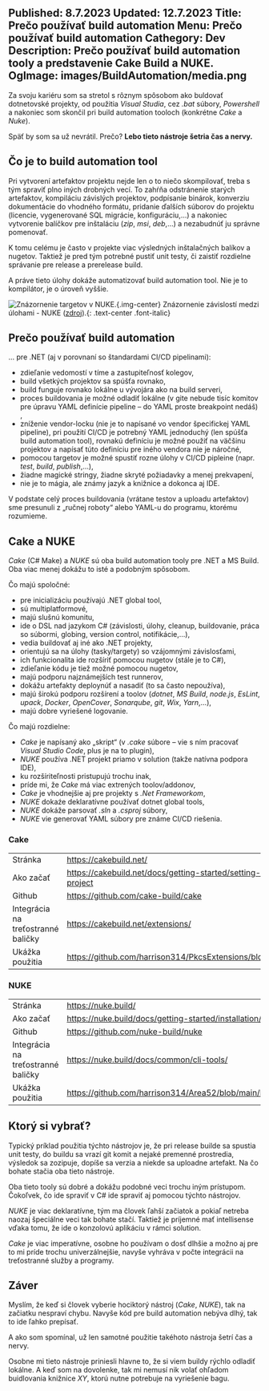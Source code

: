 Published: 8.7.2023
Updated: 12.7.2023
Title: Prečo používať build automation
Menu: Prečo používať build automation
Cathegory: Dev
Description: Prečo používať build automation tooly a predstavenie Cake Build a NUKE.
OgImage: images/BuildAutomation/media.png
---

Za svoju kariéru som sa stretol s rôznym spôsobom ako buldovať dotnetovské projekty,
od použitia _Visual Studia_, cez _.bat_ súbory, _Powershell_ a nakoniec som skončil pri build automation tooloch (konkrétne _Cake_ a _Nuke_).

Späť by som sa už nevrátil. Prečo? **Lebo tieto nástroje šetria čas a nervy.**

## Čo je to build automation tool
Pri vytvorení artefaktov projektu nejde len o to niečo skompilovať, treba s tým spraviť plno iných drobných vecí.
To zahŕňa odstránenie starých artefaktov, kompiláciu závislých projektov, podpísanie binárok, konverziu dokumentácie do vhodného formátu,
pridanie ďalších súborov do projektu (licencie, vygenerované SQL migrácie, konfiguráciu,...)
a nakoniec vytvorenie balíčkov pre inštaláciu (_zip_, _msi_, _deb_,...) a nezabudnúť ju správne pomenovať.

K tomu celému je často v projekte viac výsledných inštalačných balíkov a nugetov. Taktiež je pred tým potrebné pustiť unit testy,
či zaistiť rozdielne správanie pre release a prerelease build.


A práve tieto úlohy dokáže automatizovať build automation tool. Nie je to kompilátor, je o úroveň vyššie.

![Znázornenie targetov v NUKE.](images/BuildAutomation/plan.png){.img-center} 
Znázornenie závislostí medzi úlohami - NUKE ([zdroj](https://ithrowexceptions.com/2020/06/05/reusable-build-components-with-interface-default-implementations.html)).{: .text-center .font-italic}

## Prečo používať build automation
... pre .NET (aj v porovnaní so štandardami CI/CD pipelinami):

* zdieľanie vedomostí v tíme a zastupiteľnosť kolegov,
* build všetkých projektov sa spúšťa rovnako,
* build funguje rovnako lokálne u vývojára ako na build serveri,
* proces buildovania je možné odladiť lokálne (v gite nebude tisíc komitov pre úpravu YAML definície pipeline – do YAML proste breakpoint nedáš) ,
* zníženie vendor-locku (nie je to napísané vo vendor špecifickej YAML pipeline), pri použití CI/CD je potrebný YAML jednoduchý (len spúšťa build automation tool), rovnakú definíciu je možné použiť na väčšinu projektov a napísať túto definíciu pre iného vendora nie je náročné,
* pomocou targetov je možné spustiť rozne úlohy v CI/CD pipleine (napr. _test_, _build_, _publish_,...),
* žiadne magické stringy, žiadne skryté požiadavky a menej prekvapení,
* nie je to mágia, ale známy jazyk a knižnice a dokonca aj IDE.

V podstate celý proces buildovania (vrátane testov a uploadu artefaktov) sme presunuli z „ručnej roboty“ alebo YAML-u do programu,
ktorému rozumieme.

## Cake a NUKE
_Cake_ (C# Make) a _NUKE_ sú oba build automation tooly pre .NET a MS Build.
Oba viac menej dokážu to isté a podobným spôsobom.

Čo majú spoločné:
* pre inicializáciu používajú .NET global tool,
* sú multiplatformové,
* majú slušnú komunitu,
* ide o DSL nad jazykom C# (závislosti, úlohy, cleanup, buildovanie, práca so súbormi, globing, version control, notifikácie,...),
* vedia buildovať aj iné ako .NET projekty,
* orientujú sa na úlohy (tasky/targety) so vzájomnými závislosťami,
* ich funkcionalita ide rozšíriť pomocou nugetov (stále je to C#),
* zdieľanie kódu je tiež možné pomocou nugetov,
* majú podporu najznámejších test runnerov,
* dokážu artefakty deploynúť a nasadiť (to sa často nepoužíva),
* majú širokú podporu rozšírení a toolov (_dotnet_, _MS Build_, _node.js_, _EsLint_, _upack_, _Docker_, _OpenCover_, _Sonarqube_, _git_, _Wix_, _Yarn_,...),
* majú dobre vyriešené logovanie.

Čo majú rozdielne:
* _Cake_ je napísaný ako „skript“ (v _.cake_ súbore – vie s ním pracovať _Visual Studio Code_, plus je na to plugin),
* _NUKE_ používa .NET projekt priamo v solution (takže natívna podpora IDE),
* ku rozšíriteľnosti pristupujú trochu inak,
* príde mi, že _Cake_ má viac extrených toolov/addonov,
* _Cake_ je vhodnejšie aj pre projekty s _.Net Frameworkom_,
* _NUKE_ dokaźe deklaratívne používať dotnet global tools,
* _NUKE_ dokáže parsovať _.sln_ a _.csproj_ súbory,
* _NUKE_ vie generovať YAML súbory pre známe CI/CD riešenia.

### Cake

<table class="table table-borderless">
<tbody>
<tr>
  <td class="col-md-4">Stránka</td>
  <td class="col-md-8"><a href="https://cakebuild.net/" target="_blank">https://cakebuild.net/</a></td>
</td>
<tr>
  <td class="col-md-4">Ako začať</td>
  <td class="col-md-8"><a href="https://cakebuild.net/docs/getting-started/setting-up-a-new-scripting-project" target="_blank">https://cakebuild.net/docs/getting-started/setting-up-a-new-scripting-project</a></td>
</td>
<tr>
  <td class="col-md-4">Github</td>
  <td class="col-md-8"><a href="https://github.com/cake-build/cake" target="_blank">https://github.com/cake-build/cake</a></td>
</td>
<tr>
  <td class="col-md-4">Integrácia na treťostranné baličky</td>
  <td class="col-md-8"><a href="https://cakebuild.net/extensions/" target="_blank">https://cakebuild.net/extensions/</a></td>
</td>
<tr>
  <td class="col-md-4">Ukážka použitia</td>
  <td class="col-md-8"><a href="https://github.com/harrison314/PkcsExtensions/blob/master/build/build.cake" target="_blank">https://github.com/harrison314/PkcsExtensions/blob/master/build/build.cake</a></td>
</td>
</tbody>
</table>

### NUKE

<table class="table table-borderless">
<tbody>
<tr>
  <td class="col-md-4">Stránka</td>
  <td class="col-md-8"><a href="https://nuke.build/" target="_blank">https://nuke.build/</a></td>
</td>
<tr>
  <td class="col-md-4">Ako začať</td>
  <td class="col-md-8"><a href="https://nuke.build/docs/getting-started/installation/" target="_blank">https://nuke.build/docs/getting-started/installation/</a></td>
</td>
<tr>
  <td class="col-md-4">Github</td>
  <td class="col-md-8"><a href="https://github.com/nuke-build/nuke" target="_blank">https://github.com/nuke-build/nuke</a></td>
</td>
<tr>
  <td class="col-md-4">Integrácia na treťostranné baličky</td>
  <td class="col-md-8"><a href="https://nuke.build/docs/common/cli-tools/" target="_blank">https://nuke.build/docs/common/cli-tools/</a></td>
</td>
<tr>
  <td class="col-md-4">Ukážka použitia</td>
  <td class="col-md-8"><a href="https://github.com/harrison314/Area52/blob/main/build/BuildProject/Build.cs" target="_blank">https://github.com/harrison314/Area52/blob/main/build/BuildProject/Build.cs</a></td>
</td>
</tbody>
</table>

## Ktorý si vybrať?
Typický príklad použitia týchto nástrojov je, že pri release builde sa spustia unit testy,
do buildu sa vrazí git komit a nejaké premenné prostredia, výsledok sa zozipuje,
dopíše sa verzia a niekde sa uploadne artefakt. Na čo bohate stačia oba tieto nástroje.

Oba tieto tooly sú dobré a dokážu podobné veci trochu iným prístupom.
Čokoľvek, čo ide spraviť v C# ide spraviť aj pomocou týchto nástrojov.

_NUKE_ je viac deklaratívne, tým ma človek ľahší začiatok a pokiaľ netreba naozaj špeciálne veci tak bohate stačí.
Taktiež je príjemné mať intellisense vďaka tomu, že ide o konzolovú aplikáciu v rámci solution.

_Cake_ je viac imperatívne, osobne ho používam o dosť dlhšie
a možno aj pre to mi príde trochu univerzálnejšie, navyše vyhráva v počte integrácii na treťostranné služby a programy.

## Záver
Myslím, že keď si človek vyberie hociktorý nástroj (_Cake_, _NUKE_), tak na začiatku nespraví chybu.
Navyše kód pre build automation nebýva dlhý, tak to ide ľahko prepísať.

A ako som spomínal, už len samotné použitie takéhoto nástroja šetrí čas a nervy.

Osobne mi tieto nástroje priniesli hlavne to, že si viem buildy rýchlo odladiť lokálne.
A keď som na dovolenke, tak mi nemusí nik volať ohľadom buidlovania knižnice _XY_, ktorú nutne potrebuje na vyriešenie bagu.

